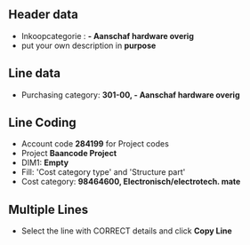 ## Header data
* Inkoopcategorie : **- Aanschaf hardware overig**
* put your own description in **purpose**

## Line data
* Purchasing category: **301-00, - Aanschaf hardware overig**

## Line Coding
* Account code **284199** for Project codes
* Project **Baancode Project**
* DIM1: **Empty**
* Fill: 'Cost category type' and 'Structure part'
* Cost category: **98464600, Electronisch/electrotech. mate**

## Multiple Lines
* Select the line with CORRECT details and click **Copy Line**
